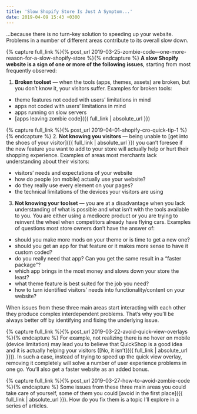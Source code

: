 ```yaml
---
title: 'Slow Shopify Store Is Just A Symptom...'
date: 2019-04-09 15:43 +0300
---
```


...because there is no turn-key solution to speeding up your website. Problems in a number of different areas contribute to its overall slow down.

{% capture full_link %}{% post_url 2019-03-25-zombie-code—one-more-reason-for-a-slow-shopify-store %}{% endcapture %}
**A slow Shopify website is a sign of one or more of the following issues**, starting from most frequently observed:
1. **Broken toolset** — when the tools (apps, themes, assets) are broken, but you don’t know it, your visitors suffer. Examples for broken tools:
- theme features not coded with users’ limitations in mind
- apps not coded with users’ limitations in mind 
- apps running on slow servers
- [apps leaving zombie code]({{ full_link | absolute_url }})

{% capture full_link %}{% post_url 2019-04-01-shopify-cro-quick-tip-1 %}{% endcapture %}
2. **Not knowing you visitors** — being unable to [get into the shoes of your visitor]({{ full_link | absolute_url }}) you can’t foresee if the new feature you want to add to your store will actually help or hurt their shopping experience. Examples of areas most merchants lack understanding about their visitors:
- visitors’ needs and expectations of your website 
- how do people (on mobile) actually use your website? 
- do they really use every element on your pages?
- the technical limitations of the devices your visitors are using  

3. **Not knowing your toolset** — you are at a disadvantage when you lack understanding of what is possible and what isn’t with the tools available to you. You are either using a mediocre product or you are trying to reinvent the wheel when competitors already have flying cars. Examples of questions most store owners don’t have the answer of:
- should you make more mods on your theme or is time to get a new one?
- should you get an app for that feature or it makes more sense to have it custom coded?
- do you really need that app? Can you get the same result in a “faster package”?
- which app brings in the most money and slows down your store the least?
- what theme feature is best suited for the job you need?
- how to turn identified visitors’ needs into functionality/content on your website?

When issues from these three main areas start interacting with each other they produce complex interdependent problems. That’s why you’ll be always better off by identifying and fixing the underlying issue. 

{% capture full_link %}{% post_url 2019-03-22-avoid-quick-view-overlays %}{% endcapture %}
For example, not realizing there is no hover on mobile (device limitation) may lead you to believe that QuickShop is a good idea and it is actually helping your visitors ([No, it isn’t]({{ full_link | absolute_url }})). In such a case, instead of trying to speed up the quick view overlay, removing it completely will solve a number of user experience problems in one go. You’ll also get a faster website as an added bonus.

{% capture full_link %}{% post_url 2019-03-27-how-to-avoid-zombie-code %}{% endcapture %}
Some issues from these three main areas you could take care of yourself, some of them you could [avoid in the first place]({{ full_link | absolute_url }}). How do you fix them is a topic I’ll explore in a series of articles.